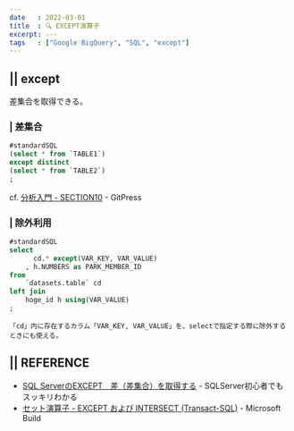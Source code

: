 ```yaml
---
date   : 2022-03-01
title  : 🔍 EXCEPT演算子
excerpt: ---
tags   : ["Google BigQuery", "SQL", "except"]
---
```


## || except

差集合を取得できる。

### | 差集合

```SQL
#standardSQL
(select * from `TABLE1`)
except distinct 
(select * from `TABLE2`)
;
```
cf. [分析入門 - SECTION10](https://gitpress.io/c/bigquery/google_bigquery_10#-except---差集合) - GitPress


### | 除外利用
```sql
#standardSQL
select
      cd.* except(VAR_KEY, VAR_VALUE)
    , h.NUMBERS as PARK_MEMBER_ID
from 
    `datasets.table` cd
left join 
    hoge_id h using(VAR_VALUE)
;
```

    「cd」内に存在するカラム「VAR_KEY, VAR_VALUE」を、selectで指定する際に除外するときにも使える。



## || REFERENCE
+ [SQL ServerのEXCEPT　差（差集合）を取得する](https://sql-oracle.com/sqlserver/?p=467) - SQLServer初心者でもスッキリわかる
+ [セット演算子 - EXCEPT および INTERSECT (Transact-SQL)](https://docs.microsoft.com/ja-jp/sql/t-sql/language-elements/set-operators-except-and-intersect-transact-sql?view=sql-server-ver15) - Microsoft Build
